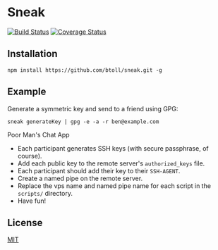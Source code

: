 # Sneak

[![Build Status](https://travis-ci.org/btoll/sneak.svg?branch=master)](https://travis-ci.org/btoll/sneak)
[![Coverage Status](https://coveralls.io/repos/github/btoll/sneak/badge.svg?branch=master)](https://coveralls.io/github/btoll/sneak?branch=master)

## Installation

`npm install https://github.com/btoll/sneak.git -g`

## Example

Generate a symmetric key and send to a friend using GPG:

    sneak generateKey | gpg -e -a -r ben@example.com

Poor Man's Chat App

- Each participant generates SSH keys (with secure passphrase, of course).
- Add each public key to the remote server's `authorized_keys` file.
- Each participant should add their key to their `SSH-AGENT`.
- Create a named pipe on the remote server.
- Replace the vps name and named pipe name for each script in the `scripts/` directory.
- Have fun!

## License

[MIT](LICENSE)

